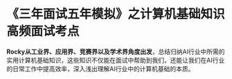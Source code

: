 # 《三年面试五年模拟》之计算机基础知识高频面试考点

**Rocky从工业界、应用界、竞赛界以及学术界角度出发**，总结归纳AI行业中所需的实用计算机基础知识，这些知识不仅能在面试中帮助到我们，还能让我们在AI行业的日常工作中提高效率，深入浅出理解AI行业中的计算机基础的本质。
